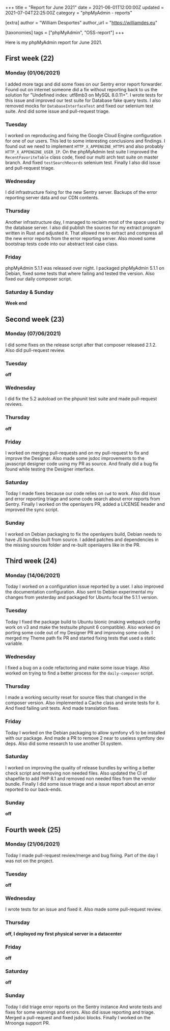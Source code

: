 +++
title = "Report for June 2021"
date = 2021-06-01T12:00:00Z
updated = 2021-07-04T22:25:00Z
category = "phpMyAdmin - reports"

[extra]
author = "William Desportes"
author_url = "https://williamdes.eu"

[taxonomies]
tags = ["phpMyAdmin", "OSS-report"]
+++

Here is my phpMyAdmin report for June 2021.

<!-- more -->

## First week (22)

### Monday (01/06/2021)

I added more tags and did some fixes on our Sentry error report forwarder.
Found out on internet someone did a fix without reporting back to us the solution for "Undefined index: utf8mb3 on MySQL 8.0.11+". I wrote tests for this issue and improved our test suite for Database fake query tests.
I also removed mocks for `DatabaseInterfaceTest` and fixed our selenium test suite.
And did some issue and pull-request triage.

### Tuesday

I worked on reproducing and fixing the Google Cloud Engine configuration for one of our users.
This led to some interesting conclusions and findings.
I found out we need to implement `HTTP_X_APPENGINE_HTTPS` and also probably `HTTP_X_APPENGINE_USER_IP`.
On the phpMyAdmin test suite I improved the `RecentFavoriteTable` class code, fixed our multi arch test suite on master branch.
And fixed `testSearchRecords` selenium test. Finally I also did issue and pull-request triage.

### Wednesday

I did infrastructure fixing for the new Sentry server. Backups of the error reporting server data and our CDN contents.

### Thursday

Another infrastructure day, I managed to reclaim most of the space used by the database server.
I also did publish the sources for my extract program written in Rust and adjusted it.
That allowed me to extract and compress all the new error reports from the error reporting server.
Also moved some bootstrap tests code into our abstract test case class.

### Friday

phpMyAdmin 5.1.1 was released over night.
I packaged phpMyAdmin 5.1.1 on Debian, fixed some tests that where failing and tested the version.
Also fixed our daily composer script.

### Saturday & Sunday

__Week end__

## Second week (23)

### Monday (07/06/2021)

I did some fixes on the release script after that composer released 2.1.2.
Also did pull-request review.

### Tuesday

__off__

### Wednesday

I did fix the 5.2 autoload on the phpunit test suite and made pull-request reviews.

### Thursday

__off__

### Friday

I worked on merging pull-requests and on my pull-request to fix and improve the Designer.
Also made some jsdoc improvements to the javascript designer code using my PR as source.
And finally did a bug fix found while testing the Designer interface.

### Saturday

Today I made fixes because our code relies on `cwd` to work.
Also did issue and error reporting triage and some code search about error reports from Sentry.
Finally I worked on the openlayers PR, added a LICENSE header and improved the sync script.

### Sunday

I worked on Debian packaging to fix the openlayers build, Debian needs to have JS bundles built from source.
I added patches and dependencies in the missing sources folder and re-built openlayers like in the PR.

## Third week (24)

### Monday (14/06/2021)

Today I worked on a configuration issue reported by a user. I also improved the documentation configuration.
Also sent to Debian experimental my changes from yesterday and packaged for Ubuntu focal the 5.1.1 version.

### Tuesday

Today I fixed the package build to Ubuntu bionic (making webpack config work on v3 and make the testsuite phpunit 6 compatible).
Also worked on porting some code out of my Designer PR and improving some code.
I merged my Theme path fix PR and started fixing tests that used a static variable.

### Wednesday

I fixed a bug on a code refactoring and make some issue triage.
Also worked on trying to find a better process for the `daily-composer` script.

### Thursday

I made a working security reset for source files that changed in the composer version.
Also implemented a Cache class and wrote tests for it. And fixed failing unit tests.
And made translation fixes.

### Friday

Today I worked on the Debian packaging to allow symfony v5 to be installed with our package.
And made a PR to remove 2 near to useless symfony dev deps.
Also did some research to use another DI system.

### Saturday

I worked on improving the quality of release bundles by writing a better check script and removing non needed files.
Also updated the CI of shapefile to add PHP 8.1 and removed non needed files from the vendor bundle.
Finally I did some issue triage and a issue report about an error reported to our back-ends.

### Sunday

__off__

## Fourth week (25)

### Monday (21/06/2021)

Today I made pull-request review/merge and bug fixing.
Part of the day I was not on the project.

### Tuesday

__off__

### Wednesday

I wrote tests for an issue and fixed it.
Also made some pull-request review.

### Thursday

__off, I deployed my first physical server in a datacenter__

### Friday

__off__

### Saturday

__off__

### Sunday

Today I did triage error reports on the Sentry instance
And wrote tests and fixes for some warnings and errors.
Also did issue reporting and triage.
Merged a pull-request and fixed jsdoc blocks.
Finally I worked on the Mroonga support PR.
